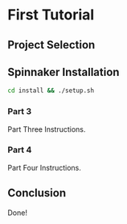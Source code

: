# First Tutorial

## Project Selection

<walkthrough-project-billing-setup></walkthrough-project-billing-setup>

## Spinnaker Installation

```bash
cd install && ./setup.sh
```

### Part 3

Part Three Instructions.

### Part 4

Part Four Instructions.

## Conclusion

Done!
